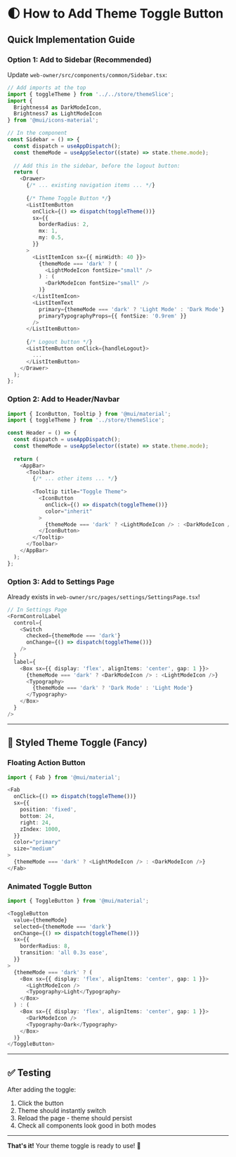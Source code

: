 # 🌓 How to Add Theme Toggle Button

## Quick Implementation Guide

### Option 1: Add to Sidebar (Recommended)

Update `web-owner/src/components/common/Sidebar.tsx`:

```typescript
// Add imports at the top
import { toggleTheme } from '../../store/themeSlice';
import { 
  Brightness4 as DarkModeIcon, 
  Brightness7 as LightModeIcon 
} from '@mui/icons-material';

// In the component
const Sidebar = () => {
  const dispatch = useAppDispatch();
  const themeMode = useAppSelector((state) => state.theme.mode);
  
  // Add this in the sidebar, before the logout button:
  return (
    <Drawer>
      {/* ... existing navigation items ... */}
      
      {/* Theme Toggle Button */}
      <ListItemButton 
        onClick={() => dispatch(toggleTheme())}
        sx={{ 
          borderRadius: 2, 
          mx: 1,
          my: 0.5,
        }}
      >
        <ListItemIcon sx={{ minWidth: 40 }}>
          {themeMode === 'dark' ? (
            <LightModeIcon fontSize="small" />
          ) : (
            <DarkModeIcon fontSize="small" />
          )}
        </ListItemIcon>
        <ListItemText 
          primary={themeMode === 'dark' ? 'Light Mode' : 'Dark Mode'} 
          primaryTypographyProps={{ fontSize: '0.9rem' }}
        />
      </ListItemButton>
      
      {/* Logout button */}
      <ListItemButton onClick={handleLogout}>
        ...
      </ListItemButton>
    </Drawer>
  );
};
```

### Option 2: Add to Header/Navbar

```typescript
import { IconButton, Tooltip } from '@mui/material';
import { toggleTheme } from '../store/themeSlice';

const Header = () => {
  const dispatch = useAppDispatch();
  const themeMode = useAppSelector((state) => state.theme.mode);
  
  return (
    <AppBar>
      <Toolbar>
        {/* ... other items ... */}
        
        <Tooltip title="Toggle Theme">
          <IconButton 
            onClick={() => dispatch(toggleTheme())} 
            color="inherit"
          >
            {themeMode === 'dark' ? <LightModeIcon /> : <DarkModeIcon />}
          </IconButton>
        </Tooltip>
      </Toolbar>
    </AppBar>
  );
};
```

### Option 3: Add to Settings Page

Already exists in `web-owner/src/pages/settings/SettingsPage.tsx`!

```typescript
// In Settings Page
<FormControlLabel
  control={
    <Switch 
      checked={themeMode === 'dark'}
      onChange={() => dispatch(toggleTheme())}
    />
  }
  label={
    <Box sx={{ display: 'flex', alignItems: 'center', gap: 1 }}>
      {themeMode === 'dark' ? <DarkModeIcon /> : <LightModeIcon />}
      <Typography>
        {themeMode === 'dark' ? 'Dark Mode' : 'Light Mode'}
      </Typography>
    </Box>
  }
/>
```

---

## 🎨 Styled Theme Toggle (Fancy)

### Floating Action Button
```typescript
import { Fab } from '@mui/material';

<Fab
  onClick={() => dispatch(toggleTheme())}
  sx={{
    position: 'fixed',
    bottom: 24,
    right: 24,
    zIndex: 1000,
  }}
  color="primary"
  size="medium"
>
  {themeMode === 'dark' ? <LightModeIcon /> : <DarkModeIcon />}
</Fab>
```

### Animated Toggle Button
```typescript
import { ToggleButton } from '@mui/material';

<ToggleButton
  value={themeMode}
  selected={themeMode === 'dark'}
  onChange={() => dispatch(toggleTheme())}
  sx={{
    borderRadius: 8,
    transition: 'all 0.3s ease',
  }}
>
  {themeMode === 'dark' ? (
    <Box sx={{ display: 'flex', alignItems: 'center', gap: 1 }}>
      <LightModeIcon />
      <Typography>Light</Typography>
    </Box>
  ) : (
    <Box sx={{ display: 'flex', alignItems: 'center', gap: 1 }}>
      <DarkModeIcon />
      <Typography>Dark</Typography>
    </Box>
  )}
</ToggleButton>
```

---

## ✅ Testing

After adding the toggle:

1. Click the button
2. Theme should instantly switch
3. Reload the page - theme should persist
4. Check all components look good in both modes

---

**That's it!** Your theme toggle is ready to use! 🎉

